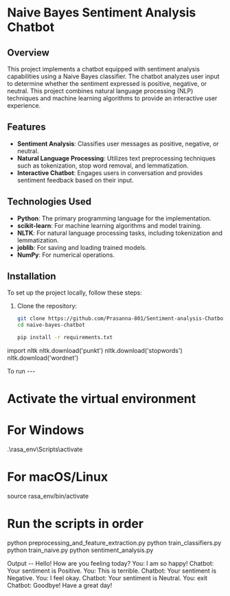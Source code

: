 # Naive Bayes Sentiment Analysis Chatbot

## Overview
This project implements a chatbot equipped with sentiment analysis capabilities using a Naive Bayes classifier. The chatbot analyzes user input to determine whether the sentiment expressed is positive, negative, or neutral. This project combines natural language processing (NLP) techniques and machine learning algorithms to provide an interactive user experience.

## Features
- **Sentiment Analysis**: Classifies user messages as positive, negative, or neutral.
- **Natural Language Processing**: Utilizes text preprocessing techniques such as tokenization, stop word removal, and lemmatization.
- **Interactive Chatbot**: Engages users in conversation and provides sentiment feedback based on their input.

## Technologies Used
- **Python**: The primary programming language for the implementation.
- **scikit-learn**: For machine learning algorithms and model training.
- **NLTK**: For natural language processing tasks, including tokenization and lemmatization.
- **joblib**: For saving and loading trained models.
- **NumPy**: For numerical operations.

## Installation
To set up the project locally, follow these steps:

1. Clone the repository:
   ```bash
   git clone https://github.com/Prasanna-801/Sentiment-analysis-Chatbot.git
   cd naive-bayes-chatbot

   pip install -r requirements.txt

import nltk
nltk.download('punkt')
nltk.download('stopwords')
nltk.download('wordnet')

To run ---
# Activate the virtual environment
# For Windows
.\rasa_env\Scripts\activate

# For macOS/Linux
source rasa_env/bin/activate

# Run the scripts in order

python preprocessing_and_feature_extraction.py
python train_classifiers.py
python train_naive.py
python sentiment_analysis.py


Output --
Hello! How are you feeling today?
You: I am so happy!
Chatbot: Your sentiment is Positive.
You: This is terrible.
Chatbot: Your sentiment is Negative.
You: I feel okay.
Chatbot: Your sentiment is Neutral.
You: exit
Chatbot: Goodbye! Have a great day!
